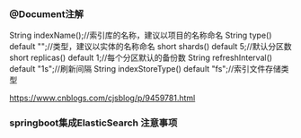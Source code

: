 ### @Document注解
String indexName();//索引库的名称，建议以项目的名称命名
String type() default "";//类型，建议以实体的名称命名
short shards() default 5;//默认分区数
short replicas() default 1;//每个分区默认的备份数
String refreshInterval() default "1s";//刷新间隔
String indexStoreType() default "fs";//索引文件存储类型



https://www.cnblogs.com/cjsblog/p/9459781.html


### springboot集成ElasticSearch 注意事项

